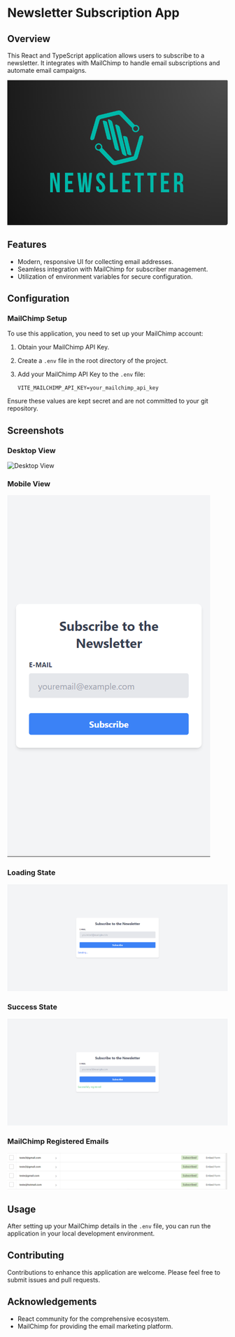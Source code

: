 # Newsletter Subscription App

## Overview

This React and TypeScript application allows users to subscribe to a newsletter. It integrates with MailChimp to handle email subscriptions and automate email campaigns.

![Newsletter Subscription Form](./src/assets/newsletter-logo.png)

## Features

- Modern, responsive UI for collecting email addresses.
- Seamless integration with MailChimp for subscriber management.
- Utilization of environment variables for secure configuration.

## Configuration

### MailChimp Setup

To use this application, you need to set up your MailChimp account:

1. Obtain your MailChimp API Key.
2. Create a `.env` file in the root directory of the project.
3. Add your MailChimp API Key to the `.env` file:

   ```env
   VITE_MAILCHIMP_API_KEY=your_mailchimp_api_key
   ```

Ensure these values are kept secret and are not committed to your git repository.

## Screenshots

### Desktop View

![Desktop View](./src/assets/desktop-screenshot.png)

### Mobile View

![Mobile View](./src/assets/mobile-print.png)

### Loading State

![Loading State](./src/assets/sending-print.png)

### Success State

![Success State](./src/assets/registered-print.png)

### MailChimp Registered Emails

![MailChimp Registered Emails](./src/assets/mailchimp-print.png)

## Usage

After setting up your MailChimp details in the `.env` file, you can run the application in your local development environment.

## Contributing

Contributions to enhance this application are welcome. Please feel free to submit issues and pull requests.

## Acknowledgements

- React community for the comprehensive ecosystem.
- MailChimp for providing the email marketing platform.
